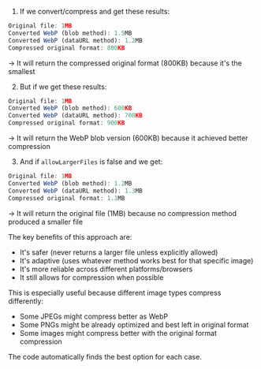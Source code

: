 1. If we convert/compress and get these results:
```typescript
Original file: 1MB
Converted WebP (blob method): 1.5MB
Converted WebP (dataURL method): 1.2MB
Compressed original format: 800KB
```
→ It will return the compressed original format (800KB) because it's the smallest

2. But if we get these results:
```typescript
Original file: 1MB
Converted WebP (blob method): 600KB
Converted WebP (dataURL method): 700KB
Compressed original format: 900KB
```
→ It will return the WebP blob version (600KB) because it achieved better compression

3. And if `allowLargerFiles` is false and we get:
```typescript
Original file: 1MB
Converted WebP (blob method): 1.2MB
Converted WebP (dataURL method): 1.3MB
Compressed original format: 1.1MB
```
→ It will return the original file (1MB) because no compression method produced a smaller file

The key benefits of this approach are:
- It's safer (never returns a larger file unless explicitly allowed)
- It's adaptive (uses whatever method works best for that specific image)
- It's more reliable across different platforms/browsers
- It still allows for compression when possible

This is especially useful because different image types compress differently:
- Some JPEGs might compress better as WebP
- Some PNGs might be already optimized and best left in original format
- Some images might compress better with the original format compression

The code automatically finds the best option for each case.